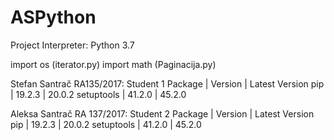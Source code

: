 # ASPython
Project Interpreter: Python 3.7

import os (iterator.py)
import math (Paginacija.py)

Stefan Santrač RA135/2017: Student 1
Package | Version | Latest Version
pip | 19.2.3 | 20.0.2
setuptools | 41.2.0 | 45.2.0


Aleksa Santrač RA 137/2017: Student 2
Package | Version | Latest Version
pip | 19.2.3 | 20.0.2
setuptools | 41.2.0 | 45.2.0
